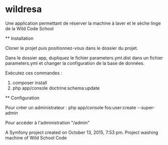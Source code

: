 wildresa
========


Une application permettant de réserver la machine à laver et le sèche linge de la Wild Code School


** Installation


Cloner le projet puis positionnez-vous dans le dossier du projet.


Dans le dossier app, dupliquez le fichier parameters.yml.dist dans un fichier parameters.yml et changer la configuration de la base de données.


Exécutez ces commandes :
1. composer install
2. php app/console doctrine:schema:update


** Configuration


Pour créer un administrateur : php app/console fos:user:create --super-admin

Pour accéder à l'administration "/admin"




A Symfony project created on October 13, 2015, 7:53 pm.
Project washing machine of Wild School Code
